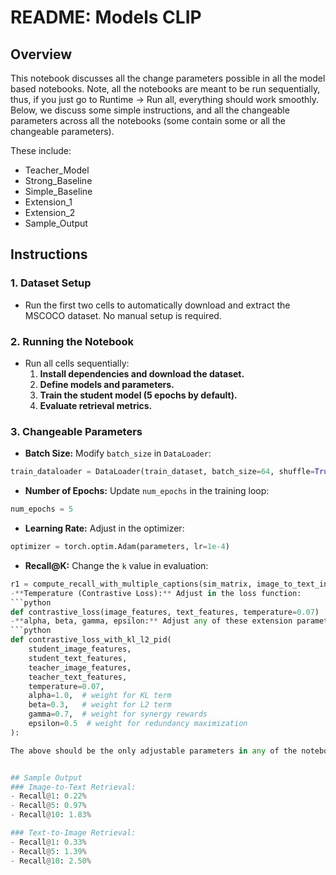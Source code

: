 # README: Models CLIP

## Overview
This notebook discusses all the change parameters possible in all the model based notebooks. Note, all the notebooks are meant to be run sequentially, thus, if you just go to Runtime -> Run all, everything should work smoothly. Below, we discuss some simple instructions, and all the changeable parameters across all the notebooks (some contain some or all the changeable parameters).

These include:
- Teacher_Model
- Strong_Baseline
- Simple_Baseline
- Extension_1
- Extension_2
- Sample_Output

## Instructions
### 1. Dataset Setup
- Run the first two cells to automatically download and extract the MSCOCO dataset. No manual setup is required.

### 2. Running the Notebook
- Run all cells sequentially:
  1. **Install dependencies and download the dataset.**
  2. **Define models and parameters.**
  3. **Train the student model (5 epochs by default).**
  4. **Evaluate retrieval metrics.**

### 3. Changeable Parameters
- **Batch Size:** Modify `batch_size` in `DataLoader`:
```python
train_dataloader = DataLoader(train_dataset, batch_size=64, shuffle=True, num_workers=2, pin_memory=True)
```
- **Number of Epochs:** Update `num_epochs` in the training loop:
```python
num_epochs = 5
```
- **Learning Rate:** Adjust in the optimizer:
```python
optimizer = torch.optim.Adam(parameters, lr=1e-4)
```
- **Recall@K:** Change the `k` value in evaluation:
```python
r1 = compute_recall_with_multiple_captions(sim_matrix, image_to_text_indices, k=1)
-**Temperature (Contrastive Loss):** Adjust in the loss function:
```python
def contrastive_loss(image_features, text_features, temperature=0.07)
-**alpha, beta, gamma, epsilon:** Adjust any of these extension parameters in the function contrastive_loss_with_kl_l2_pid.
```python
def contrastive_loss_with_kl_l2_pid(
    student_image_features,
    student_text_features,
    teacher_image_features,
    teacher_text_features,
    temperature=0.07,
    alpha=1.0,  # weight for KL term
    beta=0.3,   # weight for L2 term
    gamma=0.7,  # weight for synergy rewards
    epsilon=0.5  # weight for redundancy maximization
):

The above should be the only adjustable parameters in any of the notebooks I listed above. If they do not contain of these then they are meant to simply be run sequentially without anything to change (Sample_Output).


## Sample Output
### Image-to-Text Retrieval:
- Recall@1: 0.22%
- Recall@5: 0.97%
- Recall@10: 1.83%

### Text-to-Image Retrieval:
- Recall@1: 0.33%
- Recall@5: 1.39%
- Recall@10: 2.50%

